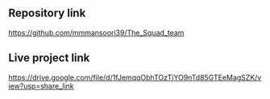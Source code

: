 ## Repository link
https://github.com/mmmansoori39/The_Squad_team
## Live project link
https://drive.google.com/file/d/1fJemqqObhTOzTjYO9nTd85GTEeMagSZK/view?usp=share_link
